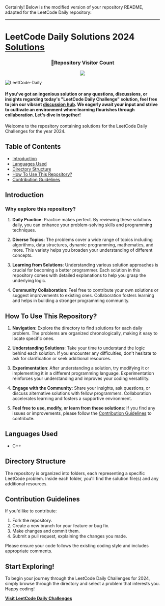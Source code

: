 Certainly! Below is the modified version of your repository README, adapted for the LeetCode Daily repository:

---

# LeetCode Daily Solutions 2024    [Solutions](https://github.com/vish2002/Leetcode-Daily)     
<div align=center>
  <h3><b>📍Repository Visitor Count</b></h3>
</div>

<p align="center" >   
  <img src="https://profile-counter.glitch.me/vish2002/count.svg" />  
</p>

<!--Latest!-->
![LeetCode-Daily](https://socialify.git.ci/vish2002/Leetcode-Daily/image?description=1&descriptionEditable=Welcome%20to%20the%20repository%20containing%20solutions%20for%20the%20LeetCode%0A%20Daily%20Challenges%20for%20the%20year%202024&font=Rokkitt&name=1&owner=1&pattern=Solid&stargazers=1&theme=Dark)
<!--<p align="center">
<img src="https://socialify.git.ci/Hunterdii/Leetcode-Daily/image?description=1&descriptionEditable=Welcome%20to%20the%20repository%20containing%20solutions%20for%20the%20LeetCode%0A%20Daily%20Challenges%20for%20the%20year%202024&font=Rokkitt&name=1&owner=1&pattern=Solid&stargazers=1&theme=Dark" alt="Image" width="750" />
</p>!-->

#### If you've got an ingenious solution or any questions, discussions, or insights regarding today's "LeetCode Daily Challenge" solution, feel free to join our vibrant [discussion hub](https://github.com/vish2002/Leetcode-Daily/discussions). We eagerly await your input and strive to cultivate an environment where learning flourishes through collaboration. Let's dive in together!

Welcome to the repository containing solutions for the LeetCode Daily Challenges for the year 2024.

## Table of Contents

- [Introduction](#introduction)
- [Languages Used](#languages-used)
- [Directory Structure](#directory-structure)
- [How To Use This Repository?](#how-to-use-this-repository)
- [Contribution Guidelines](#contribution-guidelines)

## Introduction

### Why explore this repository?

1. **Daily Practice**: Practice makes perfect. By reviewing these solutions daily, you can enhance your problem-solving skills and programming techniques.

2. **Diverse Topics**: The problems cover a wide range of topics including algorithms, data structures, dynamic programming, mathematics, and more. This variety helps you broaden your understanding of different concepts.

3. **Learning from Solutions**: Understanding various solution approaches is crucial for becoming a better programmer. Each solution in this repository comes with detailed explanations to help you grasp the underlying logic.

4. **Community Collaboration**: Feel free to contribute your own solutions or suggest improvements to existing ones. Collaboration fosters learning and helps in building a stronger programming community.

## How To Use This Repository?

1. **Navigation**: Explore the directory to find solutions for each daily problem. The problems are organized chronologically, making it easy to locate specific ones.

2. **Understanding Solutions**: Take your time to understand the logic behind each solution. If you encounter any difficulties, don't hesitate to ask for clarification or seek additional resources.

3. **Experimentation**: After understanding a solution, try modifying it or implementing it in a different programming language. Experimentation reinforces your understanding and improves your coding versatility.

4. **Engage with the Community**: Share your insights, ask questions, or discuss alternative solutions with fellow programmers. Collaboration accelerates learning and fosters a supportive environment.

5. **Feel free to use, modify, or learn from these solutions**: If you find any issues or improvements, please follow the [Contribution Guidelines](#contribution-guidelines) to contribute.

## Languages Used

- C++

## Directory Structure

The repository is organized into folders, each representing a specific LeetCode problem. Inside each folder, you'll find the solution file(s) and any additional resources.

## Contribution Guidelines

If you'd like to contribute:

1. Fork the repository.
2. Create a new branch for your feature or bug fix.
3. Make changes and commit them.
4. Submit a pull request, explaining the changes you made.

Please ensure your code follows the existing coding style and includes appropriate comments.

## Start Exploring!

To begin your journey through the LeetCode Daily Challenges for 2024, simply browse through the directory and select a problem that interests you. Happy coding!

**[Visit LeetCode Daily Challenges](https://leetcode.com/problemset/all/)**
